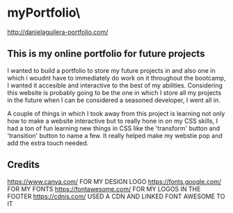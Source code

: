 # myPortfolio\

http://danielaguilera-portfolio.com/

## This is my online portfolio for future projects 

I wanted to build a portfolio to store my future projects in and also one in which i woudnt have to immediately do work on it throughout the bootcamp, I wanted it accesible and interactive to the best of my abilities. Considering this website is probably going to be the one in which I store all my projects in the future when I can be considered a seasoned developer, I went all in. 

A couple of things in which I took away from this project is learning not only how to make a website interactive but to really hone in on my CSS skills, I had a ton of fun learning new things in CSS like the 'transform' button and 'transition' button to name a few. It really helped make my webstie pop and add the extra touch needed.

## Credits

https://www.canva.com/ FOR MY DESIGN LOGO
https://fonts.google.com/ FOR MY FONTS
https://fontawesome.com/ FOR MY LOGOS IN THE FOOTER
https://cdnjs.com/ USED A CDN AND LINKED FONT AWESOME TO IT 



  
